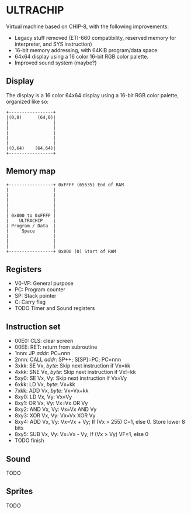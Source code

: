 # ULTRACHIP

Virtual machine based on CHIP-8, with the following improvements:

* Legacy stuff removed (ETI-660 compatibility, reserved memory for interpreter,
and SYS instruction)
* 16-bit memory addressing, with 64KiB program/data space
* 64x64 display using a 16 color 16-bit RGB color palette.
* Improved sound system (maybe?)

## Display

The display is a 16 color 64x64 display using a 16-bit RGB color palette,
organized like so:

```
+-----------------+
|(0,0)      (64,0)|
|                 |
|                 |
|                 |
|                 |
|                 |
|(0,64)    (64,64)|
+-----------------+
```

## Memory map

```
+-----------------+ 0xFFFF (65535) End of RAM
|                 |
|                 |
|                 |
|                 |
|                 |
| 0x000 to 0xFFFF |
|    ULTRACHIP    |
| Program / Data  |
|     Space       |
|                 |
|                 |
|                 |
+-----------------+ 0x000 (0) Start of RAM
```

## Registers

* V0-VF: General purpose
* PC: Program counter
* SP: Stack pointer
* C: Carry flag
* TODO Timer and Sound registers

## Instruction set

* 00E0: CLS: clear screen
* 00EE: RET: return from subroutine
* 1nnn: JP *addr*: PC=nnn
* 2nnn: CALL *addr*: SP++; S[SP]=PC; PC=nnn
* 3xkk: SE Vx, *byte*: Skip next instruction if Vx=kk
* 4xkk: SNE Vx, *byte*: Skip next instruction if Vx!=kk
* 5xy0: SE Vx, Vy: Skip next instruction if Vx=Vy
* 6xkk: LD Vx, *byte*: Vx=kk
* 7xkk: ADD Vx, *byte*: Vx=Vx+kk
* 8xy0: LD Vx, Vy: Vx=Vy
* 8xy1: OR Vx, Vy: Vx=Vx OR Vy
* 8xy2: AND Vx, Vy: Vx=Vx AND Vy
* 8xy3: XOR Vx, Vy: Vx=Vx XOR Vy
* 8xy4: ADD Vx, Vy: Vx=Vx + Vy; If (Vx > 255) C=1, else 0. Store lower 8 bits
* 8xy5: SUB Vx, Vy: Vx=Vx - Vy; If (Vx > Vy) VF=1, else 0
* TODO finish

## Sound

TODO

## Sprites

TODO
